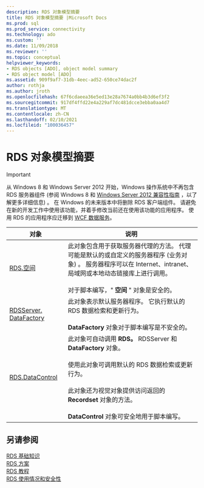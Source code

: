 ```yaml
---
description: RDS 对象模型摘要
title: RDS 对象模型摘要 |Microsoft Docs
ms.prod: sql
ms.prod_service: connectivity
ms.technology: ado
ms.custom: ''
ms.date: 11/09/2018
ms.reviewer: ''
ms.topic: conceptual
helpviewer_keywords:
- RDS objects [ADO], object model summary
- RDS object model [ADO]
ms.assetid: 909f9af7-31db-4eec-ad52-650ce74dac2f
author: rothja
ms.author: jroth
ms.openlocfilehash: 67f6cdaeea36e5ed13e28a7674a0bb4b3d6ef3f2
ms.sourcegitcommit: 917df4ffd22e4a229af7dc481dcce3ebba0aa4d7
ms.translationtype: MT
ms.contentlocale: zh-CN
ms.lasthandoff: 02/10/2021
ms.locfileid: "100036457"
---
```

# <a name="rds-object-model-summary"></a>RDS 对象模型摘要
> [!IMPORTANT]
>  从 Windows 8 和 Windows Server 2012 开始，Windows 操作系统中不再包含 RDS 服务器组件 (参阅 Windows 8 和 [Windows Server 2012 兼容性指南](https://www.microsoft.com/download/details.aspx?id=27416) ，以了解更多详细信息) 。 在 Windows 的未来版本中将删除 RDS 客户端组件。 请避免在新的开发工作中使用该功能，并着手修改当前还在使用该功能的应用程序。 使用 RDS 的应用程序应迁移到 [WCF 数据服务](/dotnet/framework/wcf/)。  
  
|对象|说明|  
|------------|-----------------|  
|[RDS.空间](../../reference/rds-api/dataspace-object-rds.md)|此对象包含用于获取服务器代理的方法。 代理可能是默认的或自定义的服务器程序 (业务对象) 。 服务器程序可以在 Internet、intranet、局域网或本地动态链接库上进行调用。<br /><br /> 对于脚本编写，" **空间** " 对象是安全的。|  
|[RDSServer. DataFactory](../../reference/rds-api/datafactory-object-rdsserver.md)|此对象表示默认服务器程序。 它执行默认的 RDS 数据检索和更新行为。<br /><br /> **DataFactory** 对象对于脚本编写是不安全的。|  
|[RDS.DataControl](../../reference/rds-api/datacontrol-object-rds.md)|此对象可自动调用 **RDS。** RDSServer 和 **DataFactory** 对象。<br /><br /> 使用此对象可调用默认的 RDS 数据检索或更新行为。<br /><br /> 此对象还为视觉对象提供访问返回的 **Recordset** 对象的方法。<br /><br /> **DataControl** 对象可安全地用于脚本编写。|  
  
## <a name="see-also"></a>另请参阅  
 [RDS 基础知识](./rds-fundamentals.md)   
 [RDS 方案](./rds-scenario.md)   
 [RDS 教程](./rds-tutorial.md)   
 [RDS 使用情况和安全性](./rds-usage-and-security.md)